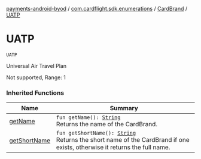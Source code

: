 [payments-android-byod](../../index.md) / [com.cardflight.sdk.enumerations](../index.md) / [CardBrand](index.md) / [UATP](./-u-a-t-p.md)

# UATP

`UATP`

Universal Air Travel Plan

Not supported, Range: 1

### Inherited Functions

| Name | Summary |
|---|---|
| [getName](get-name.md) | `fun getName(): `[`String`](https://kotlinlang.org/api/latest/jvm/stdlib/kotlin/-string/index.html)<br>Returns the name of the CardBrand. |
| [getShortName](get-short-name.md) | `fun getShortName(): `[`String`](https://kotlinlang.org/api/latest/jvm/stdlib/kotlin/-string/index.html)<br>Returns the short name of the CardBrand if one exists, otherwise it returns the full name. |
